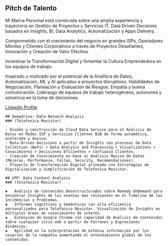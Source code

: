 ## Pitch de Talento

Mi Marca Personal está construida sobre una amplia experiencia y trayectoria en Gestión de Proyectos y Servicios IT, Data Driven Decisions basados en Insights, BI, Data Analytics, Automatización y Apps Delivery.

Comprometido con el crecimiento del negocio en grandes ISPs, Operadores Móviles y Clientes Corporativos a través de Proyectos Desafiantes, Innovación y Creación de Valor Efectiva.

Incentivar la Transformación Digital y fomentar la Cultura Emprendedora en los equipos de trabajo.

Inspirado y motivado por el potencial de la Analítica de Datos, Automatización, ML y AI aplicados a proyectos disruptivos. Habilidades de Negociación, Planeación y Evaluación de Riesgos. Empatía y buena comunicación. Liderazgo de equipos de trabajo heterogéneos, autonomía y solvencia en la toma de decisiones.

[LinkedIn Profile](https://www.linkedin.com/in/hector-acevedo-data-pmp-itil/)


```
## Deepdrive: Data Network Analysis 
### (Telefonica Movistar)

- Diseño y construcción de Cloud Data Service para el Análisis de Datos en Redes ISP y Servicios Clientes B2B de forma automática, acelerada y masiva.
- Data-Driven Decisions a partir de Insights con procesos de Data Collection (Bots) > Data Analysis and Processing > Visualizations > Conocimiento > Decisiones Eficientes > Confianza Clientes.
- Creación de Conocimiento en base al Análisis Masivo de Datos (Mejoras, Performance, Fallas, Security, Recomendaciones).
- Proyecto de Transformación Digital alineado con Estrategias de Digitalización y Simplificación de Telefonica Movistar.
```

```
## UPP: Data Content Analysis
### (Telefonica Movistar)

▪	Análisis de Contenidos Desestructurados sobre Remedy OnDemand para encontrar Insights de los eventos más relevantes en el Timeline de las Incidencias y Problemas.
▪	Informes Cognitivos y Semánticos con alta eficiencia personalizados para Telefonica Movistar. Visualización de Insights en múltiples áreas de conocimiento de interés.
▪	Extensión de Google Chrome con capacidad de Análisis de Contenidos sobre cualquier sitio web a partir de Patrones y Expresiones dinámicas.
▪	Agilidad en la interpretación de extensa información por los usuarios de la compañía aumentando el entendimiento global de los contenidos.
```
